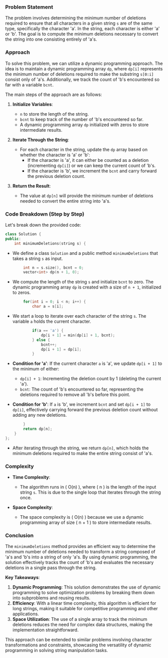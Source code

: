 ### Problem Statement

The problem involves determining the minimum number of deletions required to ensure that all characters in a given string `s` are of the same type, specifically the character 'a'. In the string, each character is either 'a' or 'b'. The goal is to compute the minimum deletions necessary to convert the string into one consisting entirely of 'a's. 

### Approach

To solve this problem, we can utilize a dynamic programming approach. The idea is to maintain a dynamic programming array `dp`, where `dp[i]` represents the minimum number of deletions required to make the substring `s[0:i]` consist only of 'a's. Additionally, we track the count of 'b's encountered so far with a variable `bcnt`.

The main steps of the approach are as follows:

1. **Initialize Variables**:
   - `n` to store the length of the string.
   - `bcnt` to keep track of the number of 'b's encountered so far.
   - A dynamic programming array `dp` initialized with zeros to store intermediate results.

2. **Iterate Through the String**:
   - For each character in the string, update the `dp` array based on whether the character is 'a' or 'b':
     - If the character is 'a', it can either be counted as a deletion (incrementing `dp[i]`) or we can keep the current count of 'b's.
     - If the character is 'b', we increment the `bcnt` and carry forward the previous deletion count.

3. **Return the Result**:
   - The value at `dp[n]` will provide the minimum number of deletions needed to convert the entire string into 'a's.

### Code Breakdown (Step by Step)

Let's break down the provided code:

```cpp
class Solution {
public:
    int minimumDeletions(string s) {
```
- We define a class `Solution` and a public method `minimumDeletions` that takes a string `s` as input.

```cpp
        int n = s.size(), bcnt = 0;
        vector<int> dp(n + 1, 0);
```
- We compute the length of the string `s` and initialize `bcnt` to zero. The dynamic programming array `dp` is created with a size of `n + 1`, initialized to zeros.

```cpp
        for(int i = 0; i < n; i++) {
            char a = s[i];
```
- We start a loop to iterate over each character of the string `s`. The variable `a` holds the current character.

```cpp
            if(a == 'a') {                
                dp[i + 1] = min(dp[i] + 1, bcnt);
            } else {
                bcnt++;
                dp[i + 1] = dp[i];
            }
```
- **Condition for 'a'**: If the current character `a` is 'a', we update `dp[i + 1]` to the minimum of either:
  - `dp[i] + 1`: Incrementing the deletion count by 1 (deleting the current 'a').
  - `bcnt`: The count of 'b's encountered so far, representing the deletions required to remove all 'b's before this point.
  
- **Condition for 'b'**: If `a` is 'b', we increment `bcnt` and set `dp[i + 1]` to `dp[i]`, effectively carrying forward the previous deletion count without adding any new deletions.

```cpp
        }
        return dp[n];
    }
};
```
- After iterating through the string, we return `dp[n]`, which holds the minimum deletions required to make the entire string consist of 'a's.

### Complexity

- **Time Complexity**:
  - The algorithm runs in \( O(n) \), where \( n \) is the length of the input string `s`. This is due to the single loop that iterates through the string once.
  
- **Space Complexity**:
  - The space complexity is \( O(n) \) because we use a dynamic programming array of size \( n + 1 \) to store intermediate results.

### Conclusion

The `minimumDeletions` method provides an efficient way to determine the minimum number of deletions needed to transform a string composed of 'a's and 'b's into a string of only 'a's. By using dynamic programming, the solution effectively tracks the count of 'b's and evaluates the necessary deletions in a single pass through the string.

**Key Takeaways**:
1. **Dynamic Programming**: This solution demonstrates the use of dynamic programming to solve optimization problems by breaking them down into subproblems and reusing results.
2. **Efficiency**: With a linear time complexity, this algorithm is efficient for long strings, making it suitable for competitive programming and other applications.
3. **Space Utilization**: The use of a single array to track the minimum deletions reduces the need for complex data structures, making the implementation straightforward.

This approach can be extended to similar problems involving character transformations and constraints, showcasing the versatility of dynamic programming in solving string manipulation tasks.